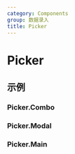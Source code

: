 ```yaml
---
category: Components
group: 数据录入
title: Picker
---
```


# Picker

## 示例

### Picker.Combo

<code src="./demos/Combo/index.jsx"></code>

### Picker.Modal

<code src="./demos/Modal/index.jsx"></code>

### Picker.Main

<code src="./demos/Main/index.jsx"></code>
